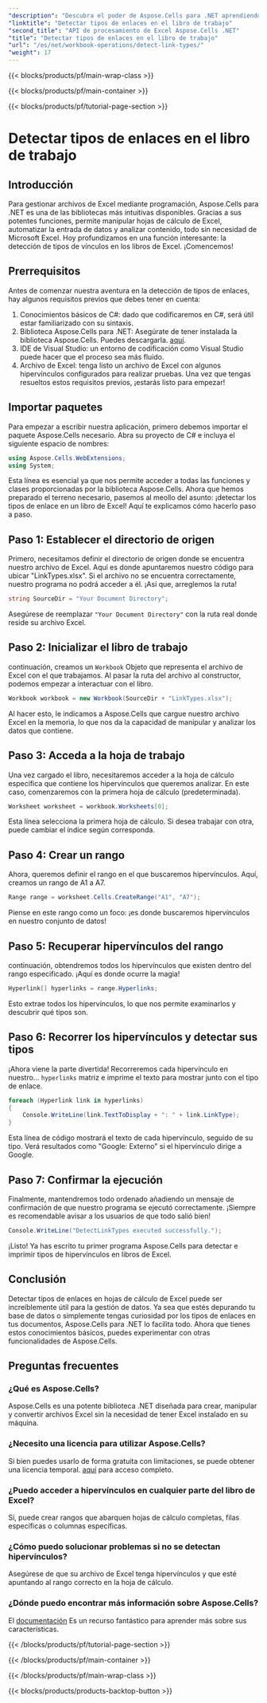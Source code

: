 ```yaml
---
"description": "Descubra el poder de Aspose.Cells para .NET aprendiendo cómo detectar eficazmente los tipos de hipervínculos en hojas de cálculo de Excel con esta guía completa."
"linktitle": "Detectar tipos de enlaces en el libro de trabajo"
"second_title": "API de procesamiento de Excel Aspose.Cells .NET"
"title": "Detectar tipos de enlaces en el libro de trabajo"
"url": "/es/net/workbook-operations/detect-link-types/"
"weight": 17
---
```


{{< blocks/products/pf/main-wrap-class >}}

{{< blocks/products/pf/main-container >}}

{{< blocks/products/pf/tutorial-page-section >}}

# Detectar tipos de enlaces en el libro de trabajo

## Introducción
Para gestionar archivos de Excel mediante programación, Aspose.Cells para .NET es una de las bibliotecas más intuitivas disponibles. Gracias a sus potentes funciones, permite manipular hojas de cálculo de Excel, automatizar la entrada de datos y analizar contenido, todo sin necesidad de Microsoft Excel. Hoy profundizamos en una función interesante: la detección de tipos de vínculos en los libros de Excel. ¡Comencemos!
## Prerrequisitos
Antes de comenzar nuestra aventura en la detección de tipos de enlaces, hay algunos requisitos previos que debes tener en cuenta:
1. Conocimientos básicos de C#: dado que codificaremos en C#, será útil estar familiarizado con su sintaxis.
2. Biblioteca Aspose.Cells para .NET: Asegúrate de tener instalada la biblioteca Aspose.Cells. Puedes descargarla. [aquí](https://releases.aspose.com/cells/net/).
3. IDE de Visual Studio: un entorno de codificación como Visual Studio puede hacer que el proceso sea más fluido.
4. Archivo de Excel: tenga listo un archivo de Excel con algunos hipervínculos configurados para realizar pruebas.
Una vez que tengas resueltos estos requisitos previos, ¡estarás listo para empezar!
## Importar paquetes
Para empezar a escribir nuestra aplicación, primero debemos importar el paquete Aspose.Cells necesario. Abra su proyecto de C# e incluya el siguiente espacio de nombres:
```csharp
using Aspose.Cells.WebExtensions;
using System;
```
Esta línea es esencial ya que nos permite acceder a todas las funciones y clases proporcionadas por la biblioteca Aspose.Cells.
Ahora que hemos preparado el terreno necesario, pasemos al meollo del asunto: ¡detectar los tipos de enlace en un libro de Excel! Aquí te explicamos cómo hacerlo paso a paso.
## Paso 1: Establecer el directorio de origen
Primero, necesitamos definir el directorio de origen donde se encuentra nuestro archivo de Excel. Aquí es donde apuntaremos nuestro código para ubicar "LinkTypes.xlsx". Si el archivo no se encuentra correctamente, nuestro programa no podrá acceder a él. ¡Así que, arreglemos la ruta!
```csharp
string SourceDir = "Your Document Directory";
```
Asegúrese de reemplazar `"Your Document Directory"` con la ruta real donde reside su archivo Excel.
## Paso 2: Inicializar el libro de trabajo
continuación, creamos un `Workbook` Objeto que representa el archivo de Excel con el que trabajamos. Al pasar la ruta del archivo al constructor, podemos empezar a interactuar con el libro.
```csharp
Workbook workbook = new Workbook(SourceDir + "LinkTypes.xlsx");
```
Al hacer esto, le indicamos a Aspose.Cells que cargue nuestro archivo Excel en la memoria, lo que nos da la capacidad de manipular y analizar los datos que contiene.
## Paso 3: Acceda a la hoja de trabajo
Una vez cargado el libro, necesitaremos acceder a la hoja de cálculo específica que contiene los hipervínculos que queremos analizar. En este caso, comenzaremos con la primera hoja de cálculo (predeterminada).
```csharp
Worksheet worksheet = workbook.Worksheets[0];
```
Esta línea selecciona la primera hoja de cálculo. Si desea trabajar con otra, puede cambiar el índice según corresponda. 
## Paso 4: Crear un rango
Ahora, queremos definir el rango en el que buscaremos hipervínculos. Aquí, creamos un rango de A1 a A7.
```csharp
Range range = worksheet.Cells.CreateRange("A1", "A7");
```
Piense en este rango como un foco: ¡es donde buscaremos hipervínculos en nuestro conjunto de datos!
## Paso 5: Recuperar hipervínculos del rango
continuación, obtendremos todos los hipervínculos que existen dentro del rango especificado. ¡Aquí es donde ocurre la magia!
```csharp
Hyperlink[] hyperlinks = range.Hyperlinks;
```
Esto extrae todos los hipervínculos, lo que nos permite examinarlos y descubrir qué tipos son.
## Paso 6: Recorrer los hipervínculos y detectar sus tipos
¡Ahora viene la parte divertida! Recorreremos cada hipervínculo en nuestro... `hyperlinks` matriz e imprime el texto para mostrar junto con el tipo de enlace.
```csharp
foreach (Hyperlink link in hyperlinks)
{
	Console.WriteLine(link.TextToDisplay + ": " + link.LinkType);
}
```
Esta línea de código mostrará el texto de cada hipervínculo, seguido de su tipo. Verá resultados como "Google: Externo" si el hipervínculo dirige a Google.
## Paso 7: Confirmar la ejecución
Finalmente, mantendremos todo ordenado añadiendo un mensaje de confirmación de que nuestro programa se ejecutó correctamente. ¡Siempre es recomendable avisar a los usuarios de que todo salió bien!
```csharp
Console.WriteLine("DetectLinkTypes executed successfully.");
```
¡Listo! Ya has escrito tu primer programa Aspose.Cells para detectar e imprimir tipos de hipervínculos en libros de Excel.
## Conclusión
Detectar tipos de enlaces en hojas de cálculo de Excel puede ser increíblemente útil para la gestión de datos. Ya sea que estés depurando tu base de datos o simplemente tengas curiosidad por los tipos de enlaces en tus documentos, Aspose.Cells para .NET lo facilita todo. Ahora que tienes estos conocimientos básicos, puedes experimentar con otras funcionalidades de Aspose.Cells.
## Preguntas frecuentes
### ¿Qué es Aspose.Cells?
Aspose.Cells es una potente biblioteca .NET diseñada para crear, manipular y convertir archivos Excel sin la necesidad de tener Excel instalado en su máquina.
### ¿Necesito una licencia para utilizar Aspose.Cells?
Si bien puedes usarlo de forma gratuita con limitaciones, se puede obtener una licencia temporal. [aquí](https://purchase.aspose.com/temporary-license/) para acceso completo.
### ¿Puedo acceder a hipervínculos en cualquier parte del libro de Excel?
Sí, puede crear rangos que abarquen hojas de cálculo completas, filas específicas o columnas específicas.
### ¿Cómo puedo solucionar problemas si no se detectan hipervínculos?
Asegúrese de que su archivo de Excel tenga hipervínculos y que esté apuntando al rango correcto en la hoja de cálculo.
### ¿Dónde puedo encontrar más información sobre Aspose.Cells?
El [documentación](https://reference.aspose.com/cells/net/) Es un recurso fantástico para aprender más sobre sus características.

{{< /blocks/products/pf/tutorial-page-section >}}

{{< /blocks/products/pf/main-container >}}

{{< /blocks/products/pf/main-wrap-class >}}

{{< blocks/products/products-backtop-button >}}
